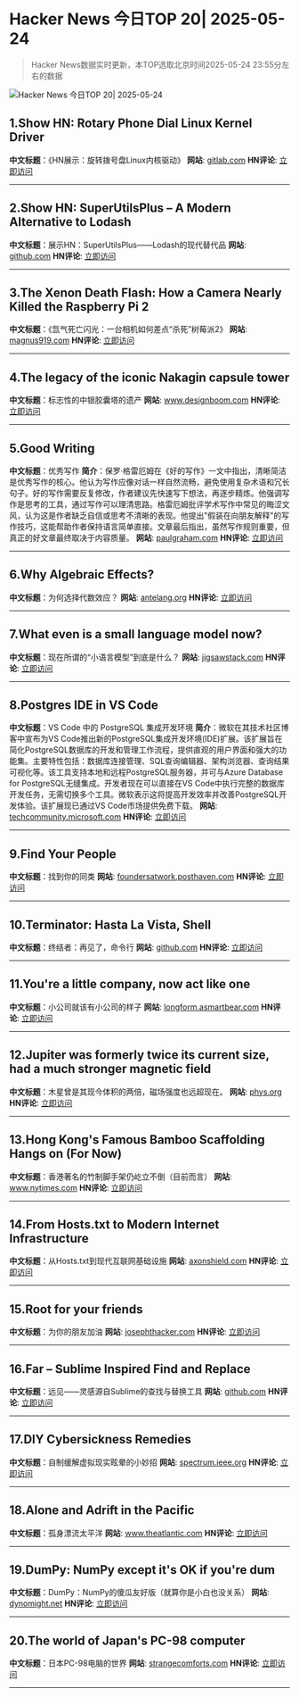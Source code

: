 # Hacker News 今日TOP 20| 2025-05-24

> Hacker News数据实时更新，本TOP选取北京时间2025-05-24 23:55分左右的数据

![Hacker News 今日TOP 20| 2025-05-24](https://img.chuhaix.com/2024/0910_imageFile-1665440404179-628424718_1725901191.png)

## 1.Show HN: Rotary Phone Dial Linux Kernel Driver
**中文标题**：《HN展示：旋转拨号盘Linux内核驱动》
**网站**:  <a href='https://gitlab.com/sephalon/rotary_dial_kmod' target='_blank' rel='nofollow'>gitlab.com</a>
**HN评论**:  <a href='https://news.ycombinator.com/item?id=44080803&utm_source=www.chuhaix.com' target='_blank' rel='nofollow'>立即访问</a>

---

## 2.Show HN: SuperUtilsPlus – A Modern Alternative to Lodash
**中文标题**：展示HN：SuperUtilsPlus——Lodash的现代替代品
**网站**:  <a href='https://github.com/dhaxor/super-utils-plus' target='_blank' rel='nofollow'>github.com</a>
**HN评论**:  <a href='https://news.ycombinator.com/item?id=44080808&utm_source=www.chuhaix.com' target='_blank' rel='nofollow'>立即访问</a>

---

## 3.The Xenon Death Flash: How a Camera Nearly Killed the Raspberry Pi 2
**中文标题**：《氙气死亡闪光：一台相机如何差点“杀死”树莓派2》
**网站**:  <a href='https://magnus919.com/2025/05/the-xenon-death-flash-how-a-camera-nearly-killed-the-raspberry-pi-2/' target='_blank' rel='nofollow'>magnus919.com</a>
**HN评论**:  <a href='https://news.ycombinator.com/item?id=44080533&utm_source=www.chuhaix.com' target='_blank' rel='nofollow'>立即访问</a>

---

## 4.The legacy of the iconic Nakagin capsule tower
**中文标题**：标志性的中银胶囊塔的遗产
**网站**:  <a href='https://www.designboom.com/architecture/moma-nakagin-capsule-tower-exhibition-many-lives-museum-modern-art-new-york-05-23-2025/' target='_blank' rel='nofollow'>www.designboom.com</a>
**HN评论**:  <a href='https://news.ycombinator.com/item?id=44080820&utm_source=www.chuhaix.com' target='_blank' rel='nofollow'>立即访问</a>

---

## 5.Good Writing
**中文标题**：优秀写作
**简介**：保罗·格雷厄姆在《好的写作》一文中指出，清晰简洁是优秀写作的核心。他认为写作应像对话一样自然流畅，避免使用复杂术语和冗长句子。好的写作需要反复修改，作者建议先快速写下想法，再逐步精炼。他强调写作是思考的工具，通过写作可以理清思路。格雷厄姆批评学术写作中常见的晦涩文风，认为这是作者缺乏自信或思考不清晰的表现。他提出"假装在向朋友解释"的写作技巧，这能帮助作者保持语言简单直接。文章最后指出，虽然写作规则重要，但真正的好文章最终取决于内容质量。
**网站**:  <a href='https://paulgraham.com/goodwriting.html' target='_blank' rel='nofollow'>paulgraham.com</a>
**HN评论**:  <a href='https://news.ycombinator.com/item?id=44081586&utm_source=www.chuhaix.com' target='_blank' rel='nofollow'>立即访问</a>

---

## 6.Why Algebraic Effects?
**中文标题**：为何选择代数效应？
**网站**:  <a href='https://antelang.org/blog/why_effects/' target='_blank' rel='nofollow'>antelang.org</a>
**HN评论**:  <a href='https://news.ycombinator.com/item?id=44078434&utm_source=www.chuhaix.com' target='_blank' rel='nofollow'>立即访问</a>

---

## 7.What even is a small language model now?
**中文标题**：现在所谓的“小语言模型”到底是什么？
**网站**:  <a href='https://jigsawstack.com/blog/what-even-is-a-small-language-model-now--ai' target='_blank' rel='nofollow'>jigsawstack.com</a>
**HN评论**:  <a href='https://news.ycombinator.com/item?id=44048751&utm_source=www.chuhaix.com' target='_blank' rel='nofollow'>立即访问</a>

---

## 8.Postgres IDE in VS Code
**中文标题**：VS Code 中的 PostgreSQL 集成开发环境
**简介**：微软在其技术社区博客中宣布为VS Code推出新的PostgreSQL集成开发环境(IDE)扩展。该扩展旨在简化PostgreSQL数据库的开发和管理工作流程，提供直观的用户界面和强大的功能集。主要特性包括：数据库连接管理、SQL查询编辑器、架构浏览器、查询结果可视化等。该工具支持本地和远程PostgreSQL服务器，并可与Azure Database for PostgreSQL无缝集成。开发者现在可以直接在VS Code中执行完整的数据库开发任务，无需切换多个工具。微软表示这将提高开发效率并改善PostgreSQL开发体验。该扩展现已通过VS Code市场提供免费下载。
**网站**:  <a href='https://techcommunity.microsoft.com/blog/adforpostgresql/announcing-a-new-ide-for-postgresql-in-vs-code-from-microsoft/4414648' target='_blank' rel='nofollow'>techcommunity.microsoft.com</a>
**HN评论**:  <a href='https://news.ycombinator.com/item?id=44073588&utm_source=www.chuhaix.com' target='_blank' rel='nofollow'>立即访问</a>

---

## 9.Find Your People
**中文标题**：找到你的同类
**网站**:  <a href='https://foundersatwork.posthaven.com/find-your-people' target='_blank' rel='nofollow'>foundersatwork.posthaven.com</a>
**HN评论**:  <a href='https://news.ycombinator.com/item?id=44074017&utm_source=www.chuhaix.com' target='_blank' rel='nofollow'>立即访问</a>

---

## 10.Terminator: Hasta La Vista, Shell
**中文标题**：终结者：再见了，命令行
**网站**:  <a href='https://github.com/steipete/Terminator' target='_blank' rel='nofollow'>github.com</a>
**HN评论**:  <a href='https://news.ycombinator.com/item?id=44058988&utm_source=www.chuhaix.com' target='_blank' rel='nofollow'>立即访问</a>

---

## 11.You're a little company, now act like one
**中文标题**：小公司就该有小公司的样子
**网站**:  <a href='https://longform.asmartbear.com/little-company/' target='_blank' rel='nofollow'>longform.asmartbear.com</a>
**HN评论**:  <a href='https://news.ycombinator.com/item?id=44081494&utm_source=www.chuhaix.com' target='_blank' rel='nofollow'>立即访问</a>

---

## 12.Jupiter was formerly twice its current size, had a much stronger magnetic field
**中文标题**：木星曾是其现今体积的两倍，磁场强度也远超现在。
**网站**:  <a href='https://phys.org/news/2025-05-jupiter-current-size-stronger-magnetic.html' target='_blank' rel='nofollow'>phys.org</a>
**HN评论**:  <a href='https://news.ycombinator.com/item?id=44049713&utm_source=www.chuhaix.com' target='_blank' rel='nofollow'>立即访问</a>

---

## 13.Hong Kong's Famous Bamboo Scaffolding Hangs on (For Now)
**中文标题**：香港著名的竹制脚手架仍屹立不倒（目前而言）
**网站**:  <a href='https://www.nytimes.com/2025/05/24/world/asia/hongkong-bamboo-scaffolding.html' target='_blank' rel='nofollow'>www.nytimes.com</a>
**HN评论**:  <a href='https://news.ycombinator.com/item?id=44080549&utm_source=www.chuhaix.com' target='_blank' rel='nofollow'>立即访问</a>

---

## 14.From Hosts.txt to Modern Internet Infrastructure
**中文标题**：从Hosts.txt到现代互联网基础设施
**网站**:  <a href='https://axonshield.com/from-hoststxt-to-modern-internet-infrastructure' target='_blank' rel='nofollow'>axonshield.com</a>
**HN评论**:  <a href='https://news.ycombinator.com/item?id=44081673&utm_source=www.chuhaix.com' target='_blank' rel='nofollow'>立即访问</a>

---

## 15.Root for your friends
**中文标题**：为你的朋友加油
**网站**:  <a href='https://josephthacker.com/personal/2025/05/13/root-for-your-friends.html' target='_blank' rel='nofollow'>josephthacker.com</a>
**HN评论**:  <a href='https://news.ycombinator.com/item?id=44077533&utm_source=www.chuhaix.com' target='_blank' rel='nofollow'>立即访问</a>

---

## 16.Far – Sublime Inspired Find and Replace
**中文标题**：远见——灵感源自Sublime的查找与替换工具
**网站**:  <a href='https://github.com/ibilalkayy/far' target='_blank' rel='nofollow'>github.com</a>
**HN评论**:  <a href='https://news.ycombinator.com/item?id=44050211&utm_source=www.chuhaix.com' target='_blank' rel='nofollow'>立即访问</a>

---

## 17.DIY Cybersickness Remedies
**中文标题**：自制缓解虚拟现实眩晕的小妙招
**网站**:  <a href='https://spectrum.ieee.org/diy-cybersickness-remedies' target='_blank' rel='nofollow'>spectrum.ieee.org</a>
**HN评论**:  <a href='https://news.ycombinator.com/item?id=44080840&utm_source=www.chuhaix.com' target='_blank' rel='nofollow'>立即访问</a>

---

## 18.Alone and Adrift in the Pacific
**中文标题**：孤身漂流太平洋
**网站**:  <a href='https://www.theatlantic.com/magazine/archive/2025/06/commercial-fisherman-shipwreck/682580/' target='_blank' rel='nofollow'>www.theatlantic.com</a>
**HN评论**:  <a href='https://news.ycombinator.com/item?id=44044882&utm_source=www.chuhaix.com' target='_blank' rel='nofollow'>立即访问</a>

---

## 19.DumPy: NumPy except it's OK if you're dum
**中文标题**：DumPy：NumPy的傻瓜友好版（就算你是小白也没关系）
**网站**:  <a href='https://dynomight.net/dumpy/' target='_blank' rel='nofollow'>dynomight.net</a>
**HN评论**:  <a href='https://news.ycombinator.com/item?id=44080181&utm_source=www.chuhaix.com' target='_blank' rel='nofollow'>立即访问</a>

---

## 20.The world of Japan's PC-98 computer
**中文标题**：日本PC-98电脑的世界
**网站**:  <a href='https://strangecomforts.com/the-strange-world-of-japans-pc-98-computer/' target='_blank' rel='nofollow'>strangecomforts.com</a>
**HN评论**:  <a href='https://news.ycombinator.com/item?id=44076501&utm_source=www.chuhaix.com' target='_blank' rel='nofollow'>立即访问</a>

---

